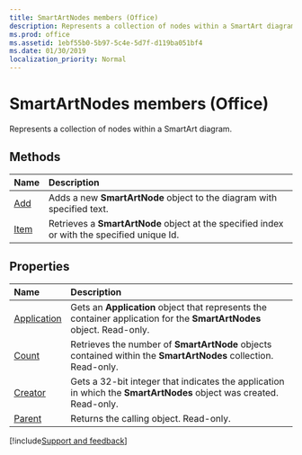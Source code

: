 ```yaml
---
title: SmartArtNodes members (Office)
description: Represents a collection of nodes within a SmartArt diagram. 
ms.prod: office
ms.assetid: 1ebf55b0-5b97-5c4e-5d7f-d119ba051bf4
ms.date: 01/30/2019
localization_priority: Normal
---
```



# SmartArtNodes members (Office)

Represents a collection of nodes within a SmartArt diagram. 


## Methods

|Name|Description|
|:-----|:-----|
|[Add](../../Office.SmartArtNodes.Add.md)|Adds a new **SmartArtNode** object to the diagram with specified text.|
|[Item](../../Office.SmartArtNodes.Item.md)|Retrieves a **SmartArtNode** object at the specified index or with the specified unique Id.|


## Properties

|Name|Description|
|:-----|:-----|
|[Application](../../Office.SmartArtNodes.Application.md)|Gets an **Application** object that represents the container application for the **SmartArtNodes** object. Read-only.|
|[Count](../../Office.SmartArtNodes.Count.md)|Retrieves the number of **SmartArtNode** objects contained within the **SmartArtNodes** collection. Read-only.|
|[Creator](../../Office.SmartArtNodes.Creator.md)|Gets a 32-bit integer that indicates the application in which the **SmartArtNodes** object was created. Read-only.|
|[Parent](../../Office.SmartArtNodes.Parent.md)|Returns the calling object. Read-only.|

[!include[Support and feedback](~/includes/feedback-boilerplate.md)]
